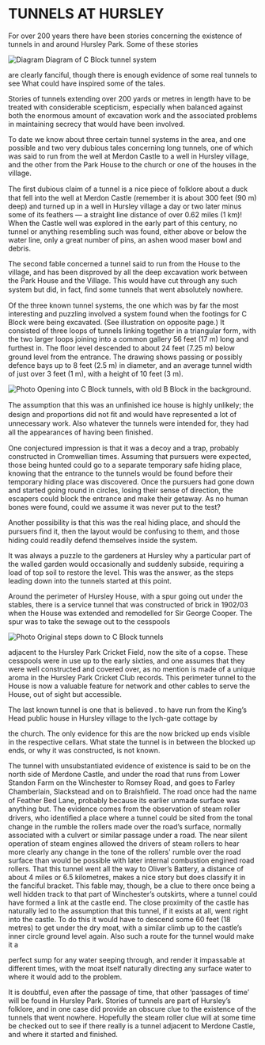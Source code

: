 # TUNNELS AT HURSLEY

For over 200 years there have been stories
concerning the existence of tunnels in and
around Hursley Park. Some of these stories

![Diagram](c-block-tunnels.jpg)
Diagram of C Block tunnel system

are clearly fanciful, though there is enough
evidence of some real tunnels to see What
could have inspired some of the tales.

Stories of tunnels extending over 200 yards or
metres in length have to be treated with
considerable scepticism, especially when
balanced against both the enormous amount
of excavation work and the associated
problems in maintaining secrecy that would
have been involved.

To date we know about three certain tunnel
systems in the area, and one possible and two
very dubious tales concerning long tunnels,
one of which was said to run from the well at
Merdon Castle to a well in Hursley village,
and the other from the Park House to the
church or one of the houses in the village.

The ﬁrst dubious claim of a tunnel is a nice
piece of folklore about a duck that fell into the
well at Merdon Castle (remember it is about
300 feet (90 m) deep) and turned up in a well
in Hursley village a day or two later minus
some of its feathers — a straight line distance
of over 0.62 miles (1 km)! When the Castle
well was explored in the early part of this
century, no tunnel or anything resembling
such was found, either above or below the
water line, only a great number of pins, an
ashen wood maser bowl and debris.

The second fable concerned a tunnel said to
run from the House to the village, and has
been disproved by all the deep excavation
work between the Park House and the Village.
This would have cut through any such system
but did, in fact, ﬁnd some tunnels that went
absolutely nowhere.

Of the three known tunnel systems, the one
which was by far the most interesting and
puzzling involved a system found when the
footings for C Block were being excavated.
(See illustration on opposite page.) It
consisted of three loops of tunnels linking
together in a triangular form, with the two
larger loops joining into a common gallery 56
feet (17 m) long and furthest in. The ﬂoor
level descended to about 24 feet (7.25 m)
below ground level from the entrance. The
drawing shows passing or possibly defence
bays up to 8 feet (2.5 m) in diameter, and an
average tunnel width of just over 3 feet (1 m),
with a height of 10 feet (3 m).

 
![Photo](c-block-tunnel-opening.jpg)
Opening into C Block tunnels, with old B
Block in the background.


The assumption that this was an unﬁnished ice
house is highly unlikely; the design and
proportions did not ﬁt and would have
represented a lot of unnecessary work. Also
whatever the tunnels were intended for, they
had all the appearances of having been ﬁnished.

One conjectured impression is that it was a
decoy and a trap, probably constructed in
Cromwellian times. Assuming that pursuers
were expected, those being hunted could go to
a separate temporary safe hiding place,
knowing that the entrance to the tunnels
would be found before their temporary hiding
place was discovered. Once the pursuers had
gone down and started going round in circles,
losing their sense of direction, the escapers
could block the entrance and make their
getaway. As no human bones were found,
could we assume it was never put to the test?

Another possibility is that this was the real
hiding place, and should the pursuers ﬁnd it,
then the layout would be confusing to them,
and those hiding could readily defend
themselves inside the system.

It was always a puzzle to the gardeners at
Hursley why a particular part of the walled
garden would occasionally and suddenly
subside, requiring a load of top soil to restore
the level. This was the answer, as the steps
leading down into the tunnels started at this
point.

Around the perimeter of Hursley House, with
a spur going out under the stables, there is a
service tunnel that was constructed of brick in
1902/03 when the House was extended and
remodelled for Sir George Cooper. The spur
was to take the sewage out to the cesspools

 
![Photo](original-steps.jpg)
Original steps down to C Block tunnels

adjacent to the Hursley Park Cricket Field,
now the site of a copse. These cesspools were
in use up to the early sixties, and one assumes
that they were well constructed and covered
over, as no mention is made of a unique
aroma in the Hursley Park Cricket Club
records. This perimeter tunnel to the House is
now a valuable feature for network and other
cables to serve the House, out of sight but
accessible.

The last known tunnel is one that is believed .
to have run from the King’s Head public house
in Hursley village to the lych-gate cottage by

the church. The only evidence for this are the
now bricked up ends visible in the respective
cellars. What state the tunnel is in between
the blocked up ends, or why it was
constructed, is not known.

The tunnel with unsubstantiated evidence of
existence is said to be on the north side of
Merdone Castle, and under the road that runs
from Lower Standon Farm on the Winchester
to Romsey Road, and goes to Farley
Chamberlain, Slackstead and on to
Braishﬁeld. The road once had the name of
Feather Bed Lane, probably because its
earlier unmade surface was anything but. The
evidence comes from the observation of steam
roller drivers, who identiﬁed a place where a
tunnel could be sited from the tonal change in
the rumble the rollers made over the road’s
surface, normally associated with a culvert or
similar passage under a road. The near silent
operation of steam engines allowed the drivers
of steam rollers to hear more clearly any
change in the tone of the rollers' rumble over
the road surface than would be possible with
later internal combustion engined road
rollers. That this tunnel went all the way to
Oliver’s Battery, a distance of about 4 miles or
6.5 kilometres, makes a nice story but does
classify it in the fanciful bracket. This fable
may, though, be a clue to there once being a
well hidden track to that part of Winchester’s
outskirts, where a tunnel could have formed a
link at the castle end. The close proximity of
the castle has naturally led to the assumption
that this tunnel, if it exists at all, went right
into the castle. To do this it would have to
descend some 60 feet (18 metres) to get under
the dry moat, with a similar climb up to the
castle’s inner circle ground level again. Also
such a route for the tunnel would make it a

perfect sump for any water seeping through,
and render it impassable at different times,
with the moat itself naturally directing any
surface water to where it would add to the
problem.

It is doubtful, even after the passage of time,
that other ‘passages of time’ will be found in
Hursley Park. Stories of tunnels are part of
Hursley’s folklore, and in one case did provide
an obscure clue to the existence of the tunnels
that went nowhere. Hopefully the steam roller
clue will at some time be checked out to see if
there really is a tunnel adjacent to Merdone
Castle, and where it started and finished.